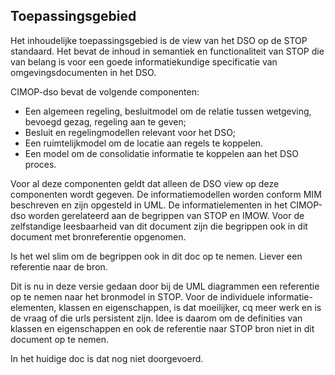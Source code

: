 Toepassingsgebied
-----------------

Het inhoudelijke toepassingsgebied is de view van het DSO op de STOP standaard. Het bevat de inhoud in semantiek en functionaliteit van STOP die van belang is voor een goede informatiekundige specificatie van omgevingsdocumenten in het DSO.

CIMOP-dso bevat de volgende componenten:
- Een algemeen regeling, besluitmodel om de relatie tussen wetgeving, bevoegd gezag, regeling aan te geven;
- Besluit en regelingmodellen relevant voor het DSO;
- Een ruimtelijkmodel om de locatie aan regels te koppelen.
- Een model om de consolidatie informatie te koppelen aan het DSO proces.

Voor al deze componenten geldt dat alleen de DSO view op deze componenten wordt gegeven.
De informatiemodellen worden conform MIM beschreven en zijn opgesteld in UML. De informatielementen in het CIMOP-dso worden gerelateerd aan de begrippen van STOP en IMOW. Voor de zelfstandige leesbaarheid van dit document zijn die begrippen ook in dit document met bronreferentie opgenomen.

<aside class="note">
Is het wel slim om de begrippen ook in dit doc op te nemen. Liever een referentie naar de bron.

Dit is nu in deze versie gedaan door bij de UML diagrammen een referentie op te nemen naar het bronmodel in STOP.
Voor de individuele informatie-elementen, klassen en eigenschappen, is dat moeilijker, cq meer werk en is de vraag of die urls persistent zijn. Idee is daarom om de definities van klassen en eigenschappen en ook de referentie naar STOP bron niet in dit document op te nemen. 

In het huidige doc is dat nog niet doorgevoerd. 
</aside>